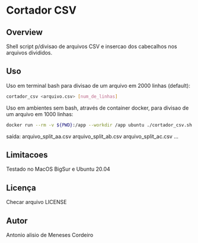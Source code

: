 # Cortador CSV 
## Overview

Shell script p/divisao de arquivos CSV e insercao dos cabecalhos nos arquivos divididos.

## Uso

Uso em terminal bash para divisao de um arquivo em 2000 linhas (default):
```sh
cortador_csv <arquivo.csv> [num_de_linhas]
```

Uso em ambientes sem bash, através de container docker, para divisao de um arquivo em 1000 linhas:
```sh
docker run --rm -v ${PWD}:/app --workdir /app ubuntu ./cortador_csv.sh arquivo.csv 1000
```

saída:
  arquivo_split_aa.csv
  arquivo_split_ab.csv
  arquivo_split_ac.csv
  ...
  
## Limitacoes
Testado no MacOS BigSur e Ubuntu 20.04

## Licença

Checar arquivo LICENSE

## Autor
Antonio alisio de Meneses Cordeiro
